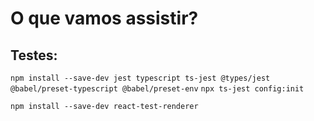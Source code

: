 # O que vamos assistir?

## Testes:

`npm install --save-dev jest typescript ts-jest @types/jest @babel/preset-typescript @babel/preset-env`
`npx ts-jest config:init`

`npm install --save-dev react-test-renderer`
